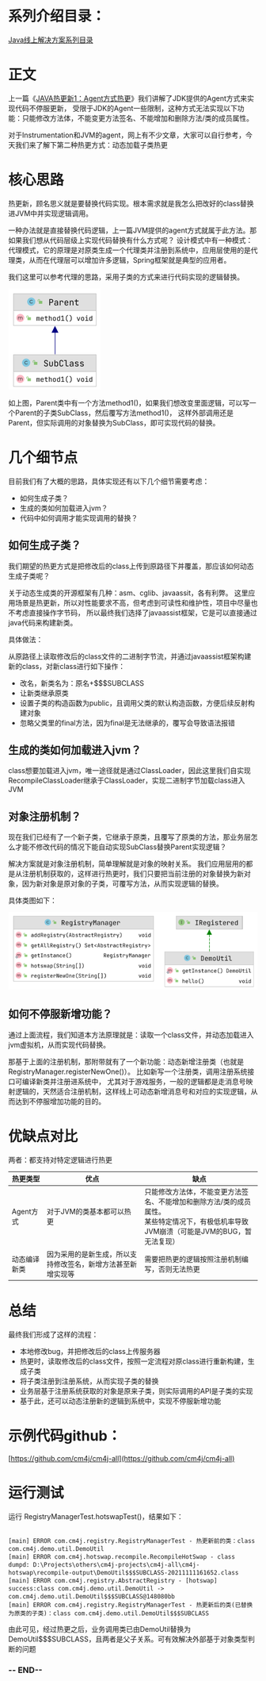 # 系列介绍目录：

[Java线上解决方案系列目录](//yeas.fun/archives/solution-contents)

# 正文

上一篇《[JAVA热更新1：Agent方式热更](//yeas.fun/archives/hotswap-agent)》我们讲解了JDK提供的Agent方式来实现代码不停服更新，
受限于JDK的Agent一些限制，这种方式无法实现以下功能：只能修改方法体，不能变更方法签名、不能增加和删除方法/类的成员属性。

对于Instrumentation和JVM的agent，网上有不少文章，大家可以自行参考，今天我们来了解下第二种热更方式：动态加载子类热更

# 核心思路

热更新，顾名思义就是要替换代码实现。根本需求就是我怎么把改好的class替换进JVM中并实现逻辑调用。

一种办法就是直接替换代码逻辑，上一篇JVM提供的agent方式就属于此方法。那如果我们想从代码层级上实现代码替换有什么方式呢？
设计模式中有一种模式：代理模式，它的原理是对原类生成一个代理类并注册到系统中，应用层使用的是代理类，从而在代理层可以增加许多逻辑，Spring框架就是典型的应用者。

我们这里可以参考代理的思路，采用子类的方式来进行代码实现的逻辑替换。

![hotswap-compile-1.png](hotswap-compile-1.png)

如上图，Parent类中有一个方法method1()，如果我们想改变里面逻辑，可以写一个Parent的子类SubClass，然后覆写方法method1()，
这样外部调用还是Parent，但实际调用的对象替换为SubClass，即可实现代码的替换。

# 几个细节点

目前我们有了大概的思路，具体实现还有以下几个细节需要考虑：

- 如何生成子类？
- 生成的类如何加载进入jvm？
- 代码中如何调用才能实现调用的替换？

## 如何生成子类？

我们期望的热更方式是把修改后的class上传到原路径下并覆盖，那应该如何动态生成子类呢？

关于动态生成类的开源框架有几种：asm、cglib、javaassit，各有利弊。
这里应用场景是热更新，所以对性能要求不高，但考虑到可读性和维护性，项目中尽量也不考虑直接操作字节码，
所以最终我们选择了javaassist框架，它是可以直接通过java代码来构建新类。

具体做法：

从原路径上读取修改后的class文件的二进制字节流，并通过javaassist框架构建新的class，对新class进行如下操作：
- 改名，新类名为：原名+$$$SUBCLASS
- 让新类继承原类
- 设置子类的构造函数为public，且调用父类的默认构造函数，方便后续反射构建对象
- 忽略父类里的final方法，因为final是无法继承的，覆写会导致语法报错

## 生成的类如何加载进入jvm？

class想要加载进入jvm，唯一途径就是通过ClassLoader，因此这里我们自实现RecompileClassLoader继承于ClassLoader，实现二进制字节加载class进入JVM

## 对象注册机制？

现在我们已经有了一个新子类，它继承于原类，且覆写了原类的方法，那业务层怎么才能不修改代码的情况下能自动实现SubClass替换Parent实现逻辑？

解决方案就是对象注册机制，简单理解就是对象的映射关系。 我们应用层用的都是从注册机制获取的，这样进行热更时，我们只要把当前注册的对象替换为新对象，因为新对象是原对象的子类，可覆写方法，从而实现逻辑的替换。

具体类图如下：

![hotswap-compile-2.png](hotswap-compile-2.png)

## 如何不停服新增功能？

通过上面流程，我们知道本方法原理就是：读取一个class文件，并动态加载进入jvm虚拟机，从而实现代码替换。

那基于上面的注册机制，那附带就有了一个新功能：动态新增注册类（也就是RegistryManager.registerNewOne()）。
比如新写一个注册类，调用注册系统接口可编译新类并注册进系统中，
尤其对于游戏服务，一般的逻辑都是走消息号映射逻辑的，天然适合注册机制，这样线上可动态新增消息号和对应的实现逻辑，从而达到不停服增加功能的目的。

# 优缺点对比

两者：都支持对特定逻辑进行热更

| 热更类型|优点|缺点|
| --- | --- | --- |
| Agent方式|对于JVM的类基本都可以热更 |只能修改方法体，不能变更方法签名、不能增加和删除方法/类的成员属性。<br />某些特定情况下，有极低机率导致JVM崩溃（可能是JVM的BUG，暂无法复现）|
| 动态编译新类| 因为采用的是新生成，所以支持修改签名，新增方法甚至新增实现等|需要把热更的逻辑按照注册机制编写，否则无法热更|

# 总结

最终我们形成了这样的流程：

- 本地修改bug，并把修改后的class上传服务器
- 热更时，读取修改后的class文件，按照一定流程对原class进行重新构建，生成子类
- 将子类注册到注册系统，从而实现子类的替换
- 业务层基于注册系统获取的对象是原来子类，则实际调用的API是子类的实现
- 基于此，还可以动态注册新的逻辑到系统中，实现不停服新增功能

# 示例代码github：

[https://github.com/cm4j/cm4j-all](https://github.com/cm4j/cm4j-all)

# 运行测试

运行 RegistryManagerTest.hotswapTest()，结果如下：

```text

[main] ERROR com.cm4j.registry.RegistryManagerTest - 热更新前的类：class com.cm4j.demo.util.DemoUtil
[main] ERROR com.cm4j.hotswap.recompile.RecompileHotSwap - class dumpd: D:\Projects\others\cm4j-projects\cm4j-all\cm4j-hotswap\recompile-output\DemoUtil$$$SUBCLASS-20211111161652.class
[main] ERROR com.cm4j.registry.AbstractRegistry - [hotswap] success:class com.cm4j.demo.util.DemoUtil -> com.cm4j.demo.util.DemoUtil$$$SUBCLASS@148080bb
[main] ERROR com.cm4j.registry.RegistryManagerTest - 热更新后的类(已替换为原类的子类)：class com.cm4j.demo.util.DemoUtil$$$SUBCLASS
```

由此可见，经过热更之后，业务调用类已由DemoUtil替换为DemoUtil$$$SUBCLASS，且两者是父子关系。可有效解决外部基于对象类型判断的问题

### -- END-- 